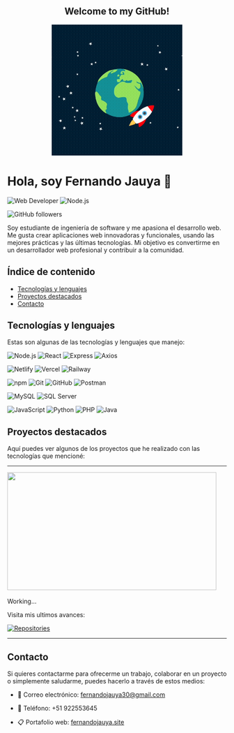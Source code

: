 <div>
<h2 align="center">
  Welcome to my GitHub!
</h2>
<p align="center">
  <img width="300" height="300" src="/images/rocket.gif">
</p>

</div>

  
# Hola, soy Fernando Jauya 👋

![Web Developer](https://img.shields.io/badge/-Web%20Developer-blueviolet?style=for-the-badge) ![Node.js](https://img.shields.io/badge/-Node.js-green?style=for-the-badge&logo=node.js&logoColor=white)



![GitHub followers](https://img.shields.io/github/followers/Jauya?style=social)

Soy estudiante de ingeniería de software y me apasiona el desarrollo web. Me gusta crear aplicaciones web innovadoras y funcionales, usando las mejores prácticas y las últimas tecnologías. Mi objetivo es convertirme en un desarrollador web profesional y contribuir a la comunidad.

## Índice de contenido

- [Tecnologías y lenguajes](#tecnologías-y-lenguajes)
- [Proyectos destacados](#proyectos-destacados)
- [Contacto](#contacto)

## Tecnologías y lenguajes

Estas son algunas de las tecnologías y lenguajes que manejo:

![Node.js](https://img.shields.io/badge/-Node.js-green?style=for-the-badge&logo=node.js&logoColor=white)
![React](https://img.shields.io/badge/-React-blue?style=for-the-badge&logo=react&logoColor=white)
![Express](https://img.shields.io/badge/-Express-000?style=for-the-badge&logo=express&logoColor=white)
![Axios](https://img.shields.io/badge/-Axios-blue?style=for-the-badge&logo=axios&logoColor=white)

![Netlify](https://img.shields.io/badge/-Netlify-blueviolet?style=for-the-badge&logo=netlify&logoColor=white)
![Vercel](https://img.shields.io/badge/-Vercel-black?style=for-the-badge&logo=vercel&logoColor=white)
![Railway](https://img.shields.io/badge/-Railway-purple?style=for-the-badge&logo=railway&logoColor=white)

![npm](https://img.shields.io/badge/-npm-red?style=for-the-badge&logo=npm&logoColor=white)
![Git](https://img.shields.io/badge/-Git-black?style=for-the-badge&logo=git&logoColor=white)
![GitHub](https://img.shields.io/badge/-GitHub-black?style=for-the-badge&logo=github&logoColor=white)
![Postman](https://img.shields.io/badge/-Postman-orange?style=for-the-badge&logo=postman&logoColor=white)


![MySQL](https://img.shields.io/badge/-MySQL-blue?style=for-the-badge&logo=mysql&logoColor=white)
![SQL Server](https://img.shields.io/badge/-SQL%20Server-purple?style=for-the-badge&logo=microsoft%20sql%20server&logoColor=white)


![JavaScript](https://img.shields.io/badge/-JavaScript-yellow?style=for-the-badge&logo=javascript&logoColor=white)
![Python](https://img.shields.io/badge/-Python-blue?style=for-the-badge&logo=python&logoColor=white)
![PHP](https://img.shields.io/badge/-PHP-blue?style=for-the-badge&logo=php&logoColor=white)
![Java](https://img.shields.io/badge/-Java-orange?style=for-the-badge&logo=java&logoColor=white)

## Proyectos destacados

Aquí puedes ver algunos de los proyectos que he realizado con las tecnologías que mencioné:
<hr>
<img src="https://media.giphy.com/media/aNqEFrYVnsS52/giphy.gif" width="480" height="270">
<p>Working...</p>

Visita mis ultimos avances: 

[![Repositories](https://img.shields.io/badge/-Repositorios-black?style=for-the-badge&logo=github&logoColor=white)](https://github.com/Jauya?tab=repositories)
<hr>

## Contacto

Si quieres contactarme para ofrecerme un trabajo, colaborar en un proyecto o simplemente saludarme, puedes hacerlo a través de estos medios:

- 📧 Correo electrónico: fernandojauya30@gmail.com
  
- 📱 Teléfono: +51 922553645
  
- 📋 Portafolio web: [fernandojauya.site](https://fernandojauya.site/)


<!--
**Jauya/Jauya** is a ✨ _special_ ✨ repository because its `README.md` (this file) appears on your GitHub profile.

Here are some ideas to get you started:

- 🔭 I’m currently working on ...
- 🌱 I’m currently learning ...
- 👯 I’m looking to collaborate on ...
- 🤔 I’m looking for help with ...
- 💬 Ask me about ...
- 📫 How to reach me: ...
- 😄 Pronouns: ...
- ⚡ Fun fact: ...
-->
